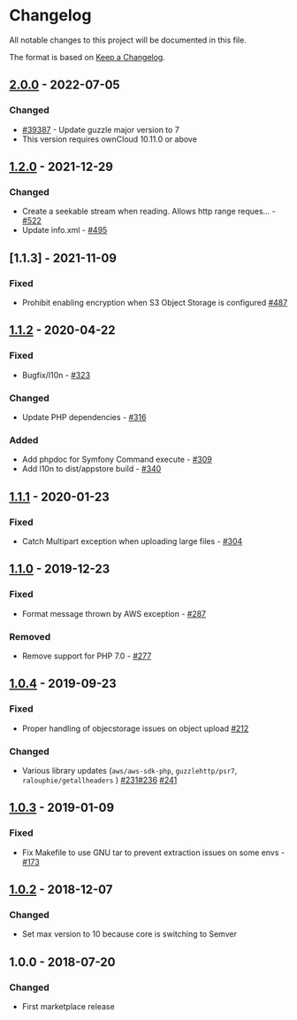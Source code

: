 # Changelog

All notable changes to this project will be documented in this file.

The format is based on [Keep a Changelog](http://keepachangelog.com/en/1.0.0/).

## [2.0.0] - 2022-07-05

### Changed

- [#39387](https://github.com/owncloud/core/issues/39387) - Update guzzle major version to 7
- This version requires ownCloud 10.11.0 or above

## [1.2.0] - 2021-12-29

### Changed

- Create a seekable stream when reading. Allows http range reques… - [#522](https://github.com/owncloud/files_primary_s3/issues/522)
- Update info.xml - [#495](https://github.com/owncloud/files_primary_s3/issues/495)

## [1.1.3] - 2021-11-09

### Fixed

- Prohibit enabling encryption when S3 Object Storage is configured [#487](https://github.com/owncloud/files_primary_s3/issues/487)


## [1.1.2] - 2020-04-22

### Fixed

- Bugfix/l10n - [#323](https://github.com/owncloud/files_primary_s3/issues/323)

### Changed

- Update PHP dependencies - [#316](https://github.com/owncloud/files_primary_s3/issues/316)

### Added

- Add phpdoc for Symfony Command execute - [#309](https://github.com/owncloud/files_primary_s3/issues/309)
- Add l10n to dist/appstore build - [#340](https://github.com/owncloud/files_primary_s3/issues/340)

## [1.1.1] - 2020-01-23

### Fixed

- Catch Multipart exception when uploading large files - [#304](https://github.com/owncloud/files_primary_s3/issues/304)

## [1.1.0] - 2019-12-23

### Fixed

- Format message thrown by AWS exception - [#287](https://github.com/owncloud/files_primary_s3/issues/287)

### Removed

- Remove support for PHP 7.0 - [#277](https://github.com/owncloud/files_primary_s3/issues/277)

## [1.0.4] - 2019-09-23

### Fixed

- Proper handling of objecstorage issues on object upload [#212](https://github.com/owncloud/files_primary_s3/pull/212)

### Changed

- Various library updates (`aws/aws-sdk-php`, `guzzlehttp/psr7`, `ralouphie/getallheaders` ) [#231](https://github.com/owncloud/files_primary_s3/pull/231)[#236](https://github.com/owncloud/files_primary_s3/pull/236) [#241](https://github.com/owncloud/files_primary_s3/pull/241)

## [1.0.3] - 2019-01-09

### Fixed

- Fix Makefile to use GNU tar to prevent extraction issues on some envs - [#173](https://github.com/owncloud/files_primary_s3/pull/174)

## [1.0.2] - 2018-12-07

### Changed

- Set max version to 10 because core is switching to Semver

## 1.0.0 - 2018-07-20

### Changed

- First marketplace release

[Unreleased]: https://github.com/owncloud/files_primary_s3/compare/v2.0.0...master
[2.0.0]: https://github.com/owncloud/files_primary_s3/compare/v1.2.0...v2.0.0
[1.2.0]: https://github.com/owncloud/files_primary_s3/compare/v1.1.2...v1.2.0
[1.1.2]: https://github.com/owncloud/files_primary_s3/compare/v1.1.1...v1.1.2
[1.1.1]: https://github.com/owncloud/files_primary_s3/compare/v1.1.0...v1.1.1
[1.1.0]: https://github.com/owncloud/files_primary_s3/compare/v1.0.4...v1.1.0
[1.0.4]: https://github.com/owncloud/files_primary_s3/compare/v1.0.3...v1.0.4
[1.0.3]: https://github.com/owncloud/files_primary_s3/compare/v1.0.2..v1.0.3
[1.0.2]: https://github.com/owncloud/files_primary_s3/compare/v1.0.0..v1.0.2
